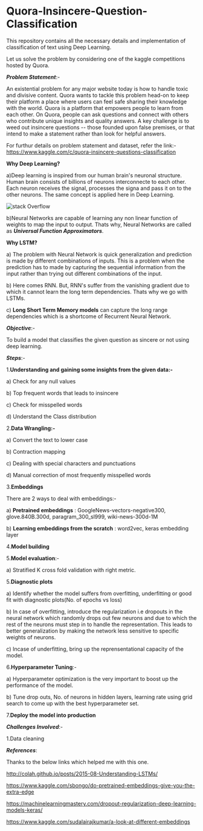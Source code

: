 # Quora-Insincere-Question-Classification

This repository contains all the necessary details and implementation of classification of text using Deep Learning.

Let us solve the problem by considering one of the kaggle competitions hosted by Quora.

_**Problem Statement**_:-

An existential problem for any major website today is how to handle toxic and divisive content. Quora wants to tackle this problem head-on to keep their platform a place where users can feel safe sharing their knowledge with the world. Quora is a platform that empowers people to learn from each other. On Quora, people can ask questions and connect with others who contribute unique insights and quality answers. A key challenge is to weed out insincere questions -- those founded upon false premises, or that intend to make a statement rather than look for helpful answers. 

For furthur details on problem statement and dataset, refer the link:-https://www.kaggle.com/c/quora-insincere-questions-classification

**Why Deep Learning?**

a)Deep learning is inspired from our human brain's neuronal structure. Human brain consists of billions of neurons interconnecte to each other. Each neuron receives the signal, processes the signa and pass it on to the other neurons. The same concept is applied here in Deep Learning.

![stack Overflow](https://www.google.com/search?q=why+deep+learning&rlz=1C1CHBF_enIN768IN768&source=lnms&tbm=isch&sa=X&ved=0ahUKEwj-1eeXlODgAhXBTn0KHXIuCG0Q_AUIDigB&biw=1366&bih=657#imgrc=1BovJ7KU1qWeDM:)

b)Neural Networks are capable of learning any non linear function of weights to map the input to output. Thats why, Neural Networks are called as _**Universal Function Approximators**_. 

**Why LSTM?**

a) The problem with Neural Network is quick generalization and prediction is made by different combinations of inputs. This is a problem 
when the prediction has to made by capturing the sequential information from the input rather than trying out different combinations of the input. 

b) Here comes RNN. But, RNN's suffer from the vanishing gradient due to which it cannot learn the long term dependencies. Thats why we go with LSTMs.

c) __Long Short Term Memory models__ can capture the long range dependencies which is a shortcome of Recurrent Neural Network.

_**Objective**_:-

To build a model that classifies the given question as sincere or not using deep learning.

_**Steps**_:-

1.**Understanding and gaining some insights from the given data:-**

a) Check for any null values

b) Top frequent words that leads to insincere

c) Check for misspelled words

d) Understand the Class distribution

2.**Data Wrangling:-** 

a) Convert the text to lower case

b) Contraction mapping

c) Dealing with special characters and punctuations

d) Manual correction of most frequently misspelled words

3.**Embeddings** 

There are 2 ways to deal with embeddings:-

a) **Pretrained embeddings** : GoogleNews-vectors-negative300, glove.840B.300d, paragram_300_sl999, wiki-news-300d-1M 

b) **Learning embeddings from the scratch** : word2vec, keras embedding layer

4.**Model building**

5.**Model evaluation**:-

a) Stratified K cross fold validation with right metric. 

5.**Diagnostic plots**

a) Identify whether the model suffers from overfitting, underfitting or good fit with diagnostic plots(No. of epochs vs loss)

b) In case of overfitting, introduce the regularization i.e dropouts in the neural network which randomly drops out few neurons and due to which the rest of the neurons must step in to handle the representation. This leads to better generalization by making the network less sensitive to specific weights of neurons.

c) Incase of underfitting, bring up the reprensentational capacity of the model.

6.**Hyperparameter Tuning**:-

a) Hyperparameter optimization is the very important to boost up the performance of the model.

b) Tune drop outs, No. of neurons in hidden layers, learning rate using grid search to come up with the best hyperparameter set.

7.**Deploy the model into production** 

_**Challenges Involved**_:-

1.Data cleaning

_**References**_:

Thanks to the below links which helped me with this one.

http://colah.github.io/posts/2015-08-Understanding-LSTMs/

https://www.kaggle.com/sbongo/do-pretrained-embeddings-give-you-the-extra-edge

https://machinelearningmastery.com/dropout-regularization-deep-learning-models-keras/

https://www.kaggle.com/sudalairajkumar/a-look-at-different-embeddings






